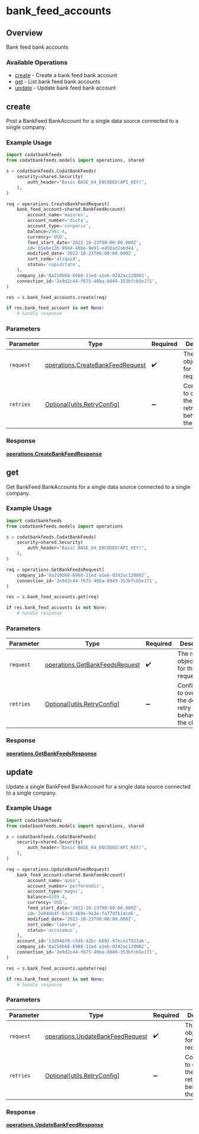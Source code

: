 # bank_feed_accounts

## Overview

Bank feed bank accounts

### Available Operations

* [create](#create) - Create a bank feed bank account
* [get](#get) - List bank feed bank accounts
* [update](#update) - Update bank feed bank account

## create

Post a BankFeed BankAccount for a single data source connected to a single company.

### Example Usage

```python
import codatbankfeeds
from codatbankfeeds.models import operations, shared

s = codatbankfeeds.CodatBankFeeds(
    security=shared.Security(
        auth_header="Basic BASE_64_ENCODED(API_KEY)",
    ),
)

req = operations.CreateBankFeedRequest(
    bank_feed_account=shared.BankFeedAccount(
        account_name='maiores',
        account_number='dicta',
        account_type='corporis',
        balance=2961.4,
        currency='USD',
        feed_start_date='2022-10-23T00:00:00.000Z',
        id='b5e6e13b-99d4-488e-9e91-e450ad2abd44',
        modified_date='2022-10-23T00:00:00.000Z',
        sort_code='aliquid',
        status='cupiditate',
    ),
    company_id='8a210b68-6988-11ed-a1eb-0242ac120002',
    connection_id='2e9d2c44-f675-40ba-8049-353bfcb5e171',
)

res = s.bank_feed_accounts.create(req)

if res.bank_feed_account is not None:
    # handle response
```

### Parameters

| Parameter                                                                            | Type                                                                                 | Required                                                                             | Description                                                                          |
| ------------------------------------------------------------------------------------ | ------------------------------------------------------------------------------------ | ------------------------------------------------------------------------------------ | ------------------------------------------------------------------------------------ |
| `request`                                                                            | [operations.CreateBankFeedRequest](../../models/operations/createbankfeedrequest.md) | :heavy_check_mark:                                                                   | The request object to use for the request.                                           |
| `retries`                                                                            | [Optional[utils.RetryConfig]](../../models/utils/retryconfig.md)                     | :heavy_minus_sign:                                                                   | Configuration to override the default retry behavior of the client.                  |


### Response

**[operations.CreateBankFeedResponse](../../models/operations/createbankfeedresponse.md)**


## get

Get BankFeed BankAccounts for a single data source connected to a single company.

### Example Usage

```python
import codatbankfeeds
from codatbankfeeds.models import operations

s = codatbankfeeds.CodatBankFeeds(
    security=shared.Security(
        auth_header="Basic BASE_64_ENCODED(API_KEY)",
    ),
)

req = operations.GetBankFeedsRequest(
    company_id='8a210b68-6988-11ed-a1eb-0242ac120002',
    connection_id='2e9d2c44-f675-40ba-8049-353bfcb5e171',
)

res = s.bank_feed_accounts.get(req)

if res.bank_feed_accounts is not None:
    # handle response
```

### Parameters

| Parameter                                                                        | Type                                                                             | Required                                                                         | Description                                                                      |
| -------------------------------------------------------------------------------- | -------------------------------------------------------------------------------- | -------------------------------------------------------------------------------- | -------------------------------------------------------------------------------- |
| `request`                                                                        | [operations.GetBankFeedsRequest](../../models/operations/getbankfeedsrequest.md) | :heavy_check_mark:                                                               | The request object to use for the request.                                       |
| `retries`                                                                        | [Optional[utils.RetryConfig]](../../models/utils/retryconfig.md)                 | :heavy_minus_sign:                                                               | Configuration to override the default retry behavior of the client.              |


### Response

**[operations.GetBankFeedsResponse](../../models/operations/getbankfeedsresponse.md)**


## update

Update a single BankFeed BankAccount for a single data source connected to a single company.

### Example Usage

```python
import codatbankfeeds
from codatbankfeeds.models import operations, shared

s = codatbankfeeds.CodatBankFeeds(
    security=shared.Security(
        auth_header="Basic BASE_64_ENCODED(API_KEY)",
    ),
)

req = operations.UpdateBankFeedRequest(
    bank_feed_account=shared.BankFeedAccount(
        account_name='quos',
        account_number='perferendis',
        account_type='magni',
        balance=8289.4,
        currency='USD',
        feed_start_date='2022-10-23T00:00:00.000Z',
        id='2a94bb4f-63c9-469e-9a3e-fa77dfb14cd6',
        modified_date='2022-10-23T00:00:00.000Z',
        sort_code='laborum',
        status='accusamus',
    ),
    account_id='13d946f0-c5d5-42bc-b092-97ece17923ab',
    company_id='8a210b68-6988-11ed-a1eb-0242ac120002',
    connection_id='2e9d2c44-f675-40ba-8049-353bfcb5e171',
)

res = s.bank_feed_accounts.update(req)

if res.bank_feed_account is not None:
    # handle response
```

### Parameters

| Parameter                                                                            | Type                                                                                 | Required                                                                             | Description                                                                          |
| ------------------------------------------------------------------------------------ | ------------------------------------------------------------------------------------ | ------------------------------------------------------------------------------------ | ------------------------------------------------------------------------------------ |
| `request`                                                                            | [operations.UpdateBankFeedRequest](../../models/operations/updatebankfeedrequest.md) | :heavy_check_mark:                                                                   | The request object to use for the request.                                           |
| `retries`                                                                            | [Optional[utils.RetryConfig]](../../models/utils/retryconfig.md)                     | :heavy_minus_sign:                                                                   | Configuration to override the default retry behavior of the client.                  |


### Response

**[operations.UpdateBankFeedResponse](../../models/operations/updatebankfeedresponse.md)**

